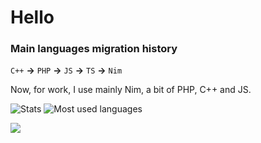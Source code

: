 # Hello

### Main languages migration history

`C++` **->** `PHP` **->** `JS` **->** `TS` **->** `Nim`

Now, for work, I use mainly Nim, a bit of PHP, C++ and JS.

<!-- See my [Gitea profile](https://gitea.com/thisago)! -->

![Stats](https://github-readme-stats.vercel.app/api?username=thisago&show_icons=true&theme=dark)
![Most used languages](https://github-readme-stats.vercel.app/api/top-langs/?username=thisago&theme=dark&layout=compact)

<!-- Have a great day -->

<img src="https://komarev.com/ghpvc/?username=thisago&color=grey">
